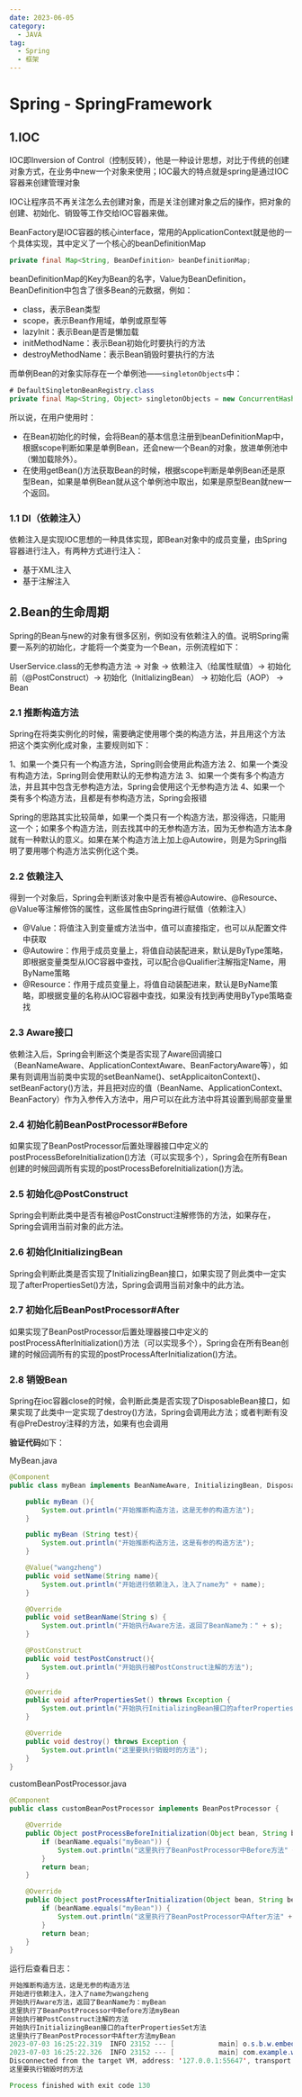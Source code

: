 ```yaml
---
date: 2023-06-05
category:
  - JAVA
tag:
  - Spring
  - 框架
---
```


# Spring - SpringFramework

## 1.IOC
IOC即Inversion of Control（控制反转），他是一种设计思想，对比于传统的创建对象方式，在业务中new一个对象来使用；IOC最大的特点就是spring是通过IOC容器来创建管理对象

IOC让程序员不再关注怎么去创建对象，而是关注创建对象之后的操作，把对象的创建、初始化、销毁等工作交给IOC容器来做。

BeanFactory是IOC容器的核心interface，常用的ApplicationContext就是他的一个具体实现，其中定义了一个核心的beanDefinitionMap
```java
private final Map<String, BeanDefinition> beanDefinitionMap;
```
beanDefinitionMap的Key为Bean的名字，Value为BeanDefinition，BeanDefinition中包含了很多Bean的元数据，例如：

- class，表示Bean类型
- scope，表示Bean作用域，单例或原型等
- lazyInit：表示Bean是否是懒加载
- initMethodName：表示Bean初始化时要执行的方法
- destroyMethodName：表示Bean销毁时要执行的方法 

而单例Bean的对象实际存在一个单例池——`singletonObjects`中：
```java
# DefaultSingletonBeanRegistry.class
private final Map<String, Object> singletonObjects = new ConcurrentHashMap(256);
```

所以说，在用户使用时：

- 在Bean初始化的时候，会将Bean的基本信息注册到beanDefinitionMap中，根据scope判断如果是单例Bean，还会new一个Bean的对象，放进单例池中（懒加载除外）。
- 在使用getBean()方法获取Bean的时候，根据scope判断是单例Bean还是原型Bean，如果是单例Bean就从这个单例池中取出，如果是原型Bean就new一个返回。

### 1.1 DI（依赖注入）
依赖注入是实现IOC思想的一种具体实现，即Bean对象中的成员变量，由Spring容器进行注入，有两种方式进行注入：
- 基于XML注入
- 基于注解注入

## 2.Bean的生命周期

Spring的Bean与new的对象有很多区别，例如没有依赖注入的值。说明Spring需要一系列的初始化，才能将一个类变为一个Bean，示例流程如下：

UserService.class的无参构造方法 -> 对象 -> 依赖注入（给属性赋值）-> 初始化前（@PostConstruct）-> 初始化（InitlalizingBean） -> 初始化后（AOP） -> Bean

### 2.1 推断构造方法
Spring在将类实例化的时候，需要确定使用哪个类的构造方法，并且用这个方法把这个类实例化成对象，主要规则如下：

1、如果一个类只有一个构造方法，Spring则会使用此构造方法
2、如果一个类没有构造方法，Spring则会使用默认的无参构造方法
3、如果一个类有多个构造方法，并且其中包含无参构造方法，Spring会使用这个无参构造方法
4、如果一个类有多个构造方法，且都是有参构造方法，Spring会报错

Spring的思路其实比较简单，如果一个类只有一个构造方法，那没得选，只能用这一个；如果多个构造方法，则去找其中的无参构造方法，因为无参构造方法本身就有一种默认的意义。如果在某个构造方法上加上@Autowire，则是为Spring指明了要用哪个构造方法实例化这个类。

### 2.2 依赖注入
得到一个对象后，Spring会判断该对象中是否有被@Autowire、@Resource、@Value等注解修饰的属性，这些属性由Spring进行赋值（依赖注入）

- @Value：将值注入到变量或方法当中，值可以直接指定，也可以从配置文件中获取
- @Autowire：作用于成员变量上，将值自动装配进来，默认是ByType策略，即根据变量类型从IOC容器中查找，可以配合@Qualifier注解指定Name，用ByName策略
- @Resource：作用于成员变量上，将值自动装配进来，默认是ByName策略，即根据变量的名称从IOC容器中查找，如果没有找到再使用ByType策略查找

### 2.3 Aware接口
依赖注入后，Spring会判断这个类是否实现了Aware回调接口（BeanNameAware、ApplicationContextAware、BeanFactoryAware等），如果有则调用当前类中实现的setBeanName()、setApplicaitonContext()、setBeanFactory()方法，并且把对应的值（BeanName、ApplicationContext、BeanFactory）作为入参传入方法中，用户可以在此方法中将其设置到局部变量里

### 2.4 初始化前BeanPostProcessor#Before
如果实现了BeanPostProcessor后置处理器接口中定义的postProcessBeforeInitialization()方法（可以实现多个），Spring会在所有Bean创建的时候回调所有实现的postProcessBeforeInitialization()方法。

### 2.5 初始化@PostConstruct
Spring会判断此类中是否有被@PostConstruct注解修饰的方法，如果存在，Spring会调用当前对象的此方法。

### 2.6 初始化InitializingBean
Spring会判断此类是否实现了InitializingBean接口，如果实现了则此类中一定实现了afterPropertiesSet()方法，Spring会调用当前对象中的此方法。

### 2.7 初始化后BeanPostProcessor#After
如果实现了BeanPostProcessor后置处理器接口中定义的postProcessAfterInitialization()方法（可以实现多个），Spring会在所有Bean创建的时候回调所有的实现的postProcessAfterInitialization()方法。

### 2.8 销毁Bean
Spring在ioc容器close的时候，会判断此类是否实现了DisposableBean接口，如果实现了此类中一定实现了destroy()方法，Spring会调用此方法；或者判断有没有@PreDestroy注释的方法，如果有也会调用

**验证代码**如下：

MyBean.java
```java
@Component
public class myBean implements BeanNameAware, InitializingBean, DisposableBean {

    public myBean (){
        System.out.println("开始推断构造方法，这是无参的构造方法");
    }

    public myBean (String test){
        System.out.println("开始推断构造方法，这是有参的构造方法");
    }

    @Value("wangzheng")
    public void setName(String name){
        System.out.println("开始进行依赖注入，注入了name为" + name);
    }

    @Override
    public void setBeanName(String s) {
        System.out.println("开始执行Aware方法，返回了BeanName为：" + s);
    }

    @PostConstruct
    public void testPostConstruct(){
        System.out.println("开始执行被PostConstruct注解的方法");
    }

    @Override
    public void afterPropertiesSet() throws Exception {
        System.out.println("开始执行InitializingBean接口的afterPropertiesSet方法");
    }

    @Override
    public void destroy() throws Exception {
        System.out.println("这里要执行销毁时的方法");
    }
}
```
customBeanPostProcessor.java
```java
@Component
public class customBeanPostProcessor implements BeanPostProcessor {

    @Override
    public Object postProcessBeforeInitialization(Object bean, String beanName) throws BeansException {
        if (beanName.equals("myBean")) {
            System.out.println("这里执行了BeanPostProcessor中Before方法" + beanName);
        }
        return bean;
    }

    @Override
    public Object postProcessAfterInitialization(Object bean, String beanName) throws BeansException {
        if (beanName.equals("myBean")) {
            System.out.println("这里执行了BeanPostProcessor中After方法" + beanName);
        }
        return bean;
    }
}
```
运行后查看日志：
```java
开始推断构造方法，这是无参的构造方法
开始进行依赖注入，注入了name为wangzheng
开始执行Aware方法，返回了BeanName为：myBean
这里执行了BeanPostProcessor中Before方法myBean
开始执行被PostConstruct注解的方法
开始执行InitializingBean接口的afterPropertiesSet方法
这里执行了BeanPostProcessor中After方法myBean
2023-07-03 16:25:22.319  INFO 23152 --- [           main] o.s.b.w.embedded.tomcat.TomcatWebServer  : Tomcat started on port(s): 9000 (http) with context path ''
2023-07-03 16:25:22.326  INFO 23152 --- [           main] com.example.wzdemo.WzdemoApplication     : Started WzdemoApplication in 1.61 seconds (JVM running for 2.402)
Disconnected from the target VM, address: '127.0.0.1:55647', transport: 'socket'
这里要执行销毁时的方法

Process finished with exit code 130
```
